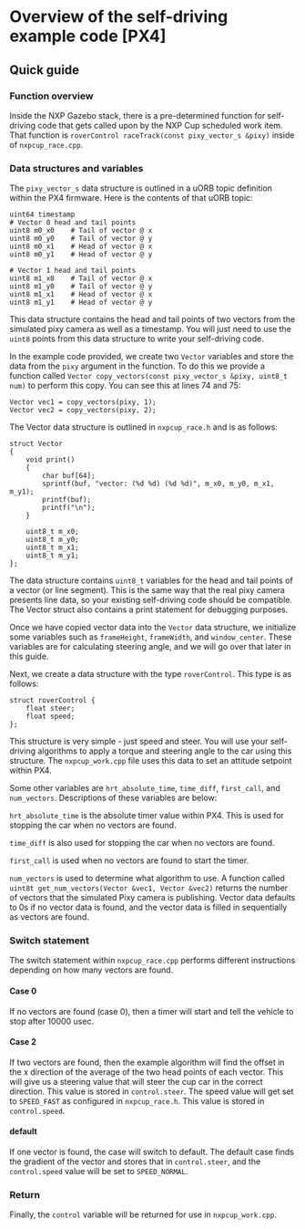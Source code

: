 # Overview of the self-driving example code \[PX4]

## Quick guide

### Function overview

Inside the NXP Gazebo stack, there is a pre-determined function for self-driving code that gets called upon by the NXP Cup scheduled work item. That function is `roverControl raceTrack(const pixy_vector_s &pixy)` inside of `nxpcup_race.cpp`.

### Data structures and variables

The `pixy_vector_s` data structure is outlined in a uORB topic definition within the PX4 firmware. Here is the contents of that uORB topic: 

```
uint64 timestamp
# Vector 0 head and tail points
uint8 m0_x0    # Tail of vector @ x
uint8 m0_y0    # Tail of vector @ y
uint8 m0_x1    # Head of vector @ x
uint8 m0_y1    # Head of vector @ y

# Vector 1 head and tail points
uint8 m1_x0    # Tail of vector @ x
uint8 m1_y0    # Tail of vector @ y
uint8 m1_x1    # Head of vector @ x
uint8 m1_y1    # Head of vector @ y
```

This data structure contains the head and tail points of two vectors from the simulated pixy camera as well as a timestamp. You will just need to use the `uint8` points from this data structure to write your self-driving code. 

In the example code provided, we create two `Vector` variables and store the data from the `pixy` argument in the function. To do this we provide a function called `Vector copy_vectors(const pixy_vector_s &pixy, uint8_t num)` to perform this copy. You can see this at lines 74 and 75:

```
Vector vec1 = copy_vectors(pixy, 1);
Vector vec2 = copy_vectors(pixy, 2);
```

The Vector data structure is outlined in `nxpcup_race.h` and is as follows:

```
struct Vector
{
	void print()
	{
		char buf[64];
		sprintf(buf, "vector: (%d %d) (%d %d)", m_x0, m_y0, m_x1, m_y1);
		printf(buf);
		printf("\n");
	}

	uint8_t m_x0;
	uint8_t m_y0;
	uint8_t m_x1;
	uint8_t m_y1;
};
```

The data structure contains `uint8_t` variables for the head and tail points of a vector (or line segment). This is the same way that the real pixy camera presents line data, so your existing self-driving code should be compatible. The Vector struct also contains a print statement for debugging purposes.

Once we have copied vector data into the `Vector` data structure, we initialize some variables such as `frameHeight`, `frameWidth`, and `window_center`. These variables are for calculating steering angle, and we will go over that later in this guide.

Next, we create a data structure with the type `roverControl`. This type is as follows:

```
struct roverControl {
	float steer;
	float speed;
};
```

This structure is very simple - just speed and steer. You will use your self-driving algorithms to apply a torque and steering angle to the car using this structure. The `nxpcup_work.cpp` file uses this data to set an attitude setpoint within PX4. 

Some other variables are `hrt_absolute_time`, `time_diff`, `first_call`, and `num_vectors`. Descriptions of these variables are below:

`hrt_absolute_time` is the absolute timer value within PX4. This is used for stopping the car when no vectors are found.

`time_diff` is also used for stopping the car when no vectors are found.

`first_call` is used when no vectors are found to start the timer.

`num_vectors` is used to determine what algorithm to use. A function called `uint8t get_num_vectors(Vector &vec1, Vector &vec2)` returns the number of vectors that the simulated Pixy camera is publishing. Vector data defaults to 0s if no vector data is found, and the vector data is filled in sequentially as vectors are found. 

### Switch statement

The switch statement within `nxpcup_race.cpp` performs different instructions depending on how many vectors are found. 

#### Case 0

If no vectors are found (case 0), then a timer will start and tell the vehicle to stop after 10000 usec. 

#### Case 2

If two vectors are found, then the example algorithm will find the offset in the x direction of the average of the two head points of each vector. This will give us a steering value that will steer the cup car in the correct direction. This value is stored in `control.steer`. The speed value will get set to `SPEED_FAST` as configured in `nxpcup_race.h`. This value is stored in `control.speed`.

#### default

If one vector is found, the case will switch to default. The default case finds the gradient of the vector and stores that in `control.steer`, and the `control.speed` value will be set to `SPEED_NORMAL`. 

### Return

Finally, the `control` variable will be returned for use in `nxpcup_work.cpp`.
